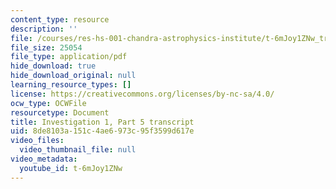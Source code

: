 ```yaml
---
content_type: resource
description: ''
file: /courses/res-hs-001-chandra-astrophysics-institute/t-6mJoy1ZNw_transcript.pdf
file_size: 25054
file_type: application/pdf
hide_download: true
hide_download_original: null
learning_resource_types: []
license: https://creativecommons.org/licenses/by-nc-sa/4.0/
ocw_type: OCWFile
resourcetype: Document
title: Investigation 1, Part 5 transcript
uid: 8de8103a-151c-4ae6-973c-95f3599d617e
video_files:
  video_thumbnail_file: null
video_metadata:
  youtube_id: t-6mJoy1ZNw
---
```

